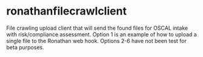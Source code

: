 # ronathanfilecrawlclient
File crawling upload client that will send the found files for OSCAL intake with risk/compliance assessment. Option 1 is an example of how to upload a single file to the Ronathan web hook. Options 2-6 have not been test for beta purposes.
